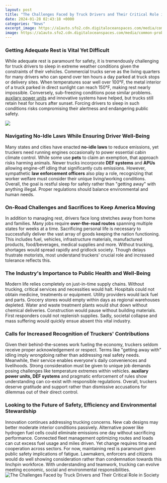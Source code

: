 ```yaml
---
layout: post
title: "The Challenges Faced by Truck Drivers and Their Critical Role in Society"
date: 2024-01-28 02:43:18 +0000
categories: "News"
excerpt_image: https://a1auto.sfo2.cdn.digitaloceanspaces.com/media/common-problems-faced-by-truck-drivers.jpg?hash=076b9a59a2212f2ae7a9aaedf15130aa4f65c15b13b9fb7010287a12a2a4026c
image: https://a1auto.sfo2.cdn.digitaloceanspaces.com/media/common-problems-faced-by-truck-drivers.jpg?hash=076b9a59a2212f2ae7a9aaedf15130aa4f65c15b13b9fb7010287a12a2a4026c
---
```


### Getting Adequate Rest is Vital Yet Difficult
While adequate rest is paramount for safety, it is tremendously challenging for truck drivers to sleep in extreme weather conditions given the constraints of their vehicles. Commercial trucks serve as the living quarters for many drivers who can spend over ten hours a day parked at truck stops or delivery sites. When temperatures soar well over 100°F, the metal interior of a truck parked in direct sunlight can reach 150°F, making rest nearly impossible. Conversely, sub-freezing conditions pose similar problems. [auxilary power units](https://yt.io.vn/collection/alcock) and innovative systems have helped, but trucks still retain heat for hours after sunset. Forcing drivers to sleep in such conditions risks compromising their alertness and endangering public safety.

![](https://coredrivingschool.com.au/wp-content/uploads/2023/06/What-Are-The-Problems-Faced-By-Truck-Drivers.jpg)
### Navigating No-Idle Laws While Ensuring Driver Well-Being 
Many states and cities have enacted **no-idle laws** to reduce emissions, yet truckers need running engines occasionally to power essential cabin climate control. While some use **pets** to claim an exemption, that approach risks harming animals. Newer trucks incorporate **DEF systems** and **APUs** allowing engine-off idling that significantly cuts emissions. However, sympathetic **law enforcement officers** also play a role, recognizing that worker welfare must consider their unique living/working conditions. Overall, the goal is restful sleep for safety rather than "getting away" with anything illegal. Proper regulations should balance environmental and human needs.
### On-Road Challenges and Sacrifices to Keep America Moving
In addition to managing rest, drivers face long stretches away from home and families. Many jobs require **over-the-road routes** spanning multiple states for weeks at a time. Sacrificing personal life is necessary to successfully deliver the vast array of goods keeping the nation functioning. This includes fuel, vehicles, infrastructure materials, manufactured products, food/beverages, medical supplies and more. Without trucking, shortages would spread rapidly and gridlock society. Though delays frustrate motorists, most understand truckers' crucial role and increased tolerance reflects this.
### The Industry's Importance to Public Health and Well-Being 
Modern life relies completely on just-in-time supply chains. Without trucking, critical services and necessities would halt. Hospitals could not obtain medicine, treatments or equipment. Utility providers would lack fuel and parts. Grocery stores would empty within days as regional warehouses depleted. Water and waste treatment plants would shut down without chemical deliveries. Construction would pause without building materials. First responders could not replenish supplies. Sadly, societal collapse and mass suffering would quickly ensue absent this vital industry. 
### Calls for Increased Recognition of Truckers' Contributions
Given their behind-the-scenes work fueling the economy, truckers seldom receive proper acknowledgement or respect. Terms like "getting away with" idling imply wrongdoing rather than addressing real safety needs. Meanwhile, their service enables everyone's daily conveniences and livelihoods. Strong consideration must be given to unique job demands posing challenges like temperature extremes within vehicles. **auxilary power units, DEF systems** and pragmatic enforcement of rules show understanding can co-exist with responsible regulations. Overall, truckers deserve gratitude and support rather than dismissive accusations for dilemmas out of their direct control.
### Looking to the Future of Safety, Efficiency and Environmental Stewardship 
Innovation continues addressing trucking concerns. New cab designs may better moderate interior conditions passively. Alternative power like hydrogen fuel cells could eliminate emissions one day without sacrificing performance. Connected fleet management optimizing routes and loads can cut excess fuel usage and miles driven. Yet change requires time and cooperation across sectors. For now, maintaining rest is paramount given public safety implications of fatigue. Lawmakers, enforcers and citizens would do well showing consideration rather than condemnation towards this linchpin workforce. With understanding and teamwork, trucking can evolve meeting economic, social and environmental responsibilities.
![The Challenges Faced by Truck Drivers and Their Critical Role in Society](https://a1auto.sfo2.cdn.digitaloceanspaces.com/media/common-problems-faced-by-truck-drivers.jpg?hash=076b9a59a2212f2ae7a9aaedf15130aa4f65c15b13b9fb7010287a12a2a4026c)